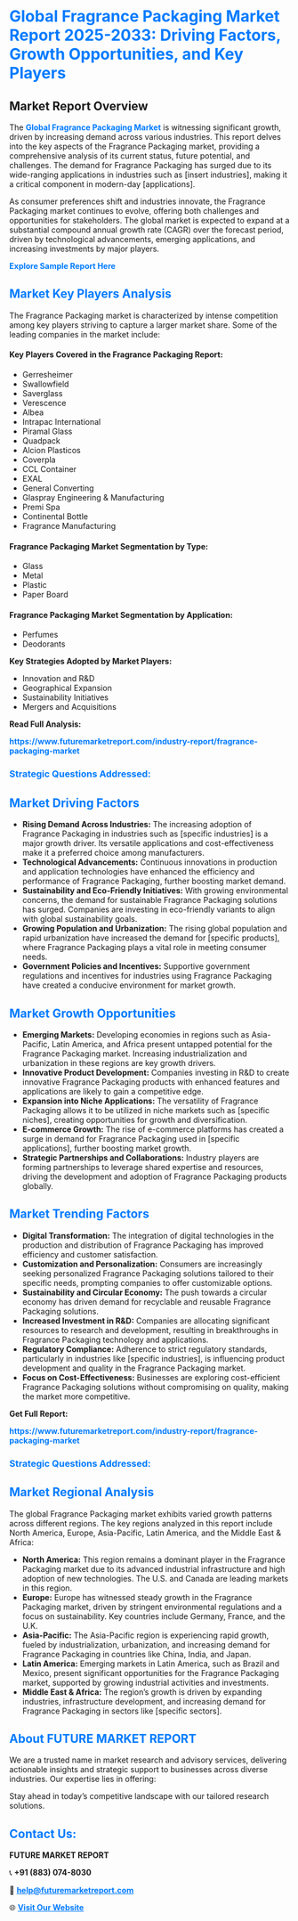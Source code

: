 <h1 style="color: #007BFF;">Global Fragrance Packaging Market Report 2025-2033: Driving Factors, Growth Opportunities, and Key Players</h1>

<section id="overview">
<h2>Market Report Overview</h2>
<p>The <a href="https://www.futuremarketreport.com/industry-report/fragrance-packaging-market" style="color: #007BFF; text-decoration: none;"><strong>Global Fragrance Packaging Market</strong></a> is witnessing significant growth, driven by increasing demand across various industries. This report delves into the key aspects of the Fragrance Packaging market, providing a comprehensive analysis of its current status, future potential, and challenges. The demand for Fragrance Packaging has surged due to its wide-ranging applications in industries such as [insert industries], making it a critical component in modern-day [applications].</p>
<p>As consumer preferences shift and industries innovate, the Fragrance Packaging market continues to evolve, offering both challenges and opportunities for stakeholders. The global market is expected to expand at a substantial compound annual growth rate (CAGR) over the forecast period, driven by technological advancements, emerging applications, and increasing investments by major players.</p>
</section>

<section id="overview">
<p><a href="https://www.futuremarketreport.com/request-sample/reportId=99322" style="color: #007BFF; text-decoration: none;"><strong>Explore Sample Report Here</strong></a></p>
</section>

<section id="key-players">
<h2 style="color: #007BFF;">Market Key Players Analysis</h2>
<p>The Fragrance Packaging market is characterized by intense competition among key players striving to capture a larger market share. Some of the leading companies in the market include:</p>
<h4>Key Players Covered in the Fragrance Packaging Report:</h4>
<ul><li>Gerresheimer</li><li>Swallowfield</li><li>Saverglass</li><li>Verescence</li><li>Albea</li><li>Intrapac International</li><li>Piramal Glass</li><li>Quadpack</li><li>Alcion Plasticos</li><li>Coverpla</li><li>CCL Container</li><li>EXAL</li><li>General Converting</li><li>Glaspray Engineering &amp; Manufacturing</li><li>Premi Spa</li><li>Continental Bottle</li><li>Fragrance Manufacturing</li></ul>
<h4>Fragrance Packaging Market Segmentation by Type:</h4>
<ul><li>Glass</li><li>Metal</li><li>Plastic</li><li>Paper Board</li></ul>

<h4>Fragrance Packaging Market Segmentation by Application:</h4>
<ul><li>Perfumes</li><li>Deodorants</li></ul>
<p><strong>Key Strategies Adopted by Market Players:</strong></p>
<ul>
<li>Innovation and R&D</li>
<li>Geographical Expansion</li>
<li>Sustainability Initiatives</li>
<li>Mergers and Acquisitions</li>
</ul>
</section>

<section>
<p><strong>Read Full Analysis: </strong></p><a href="https://www.futuremarketreport.com/industry-report/fragrance-packaging-market" style="color: #007BFF; text-decoration: none;"><strong>https://www.futuremarketreport.com/industry-report/fragrance-packaging-market</strong></a>
<h3 style="color: #007BFF;">Strategic Questions Addressed:</h3>
</section>

<section id="driving-factors">
<h2 style="color: #007BFF;">Market Driving Factors</h2>
<ul>
<li><strong>Rising Demand Across Industries:</strong> The increasing adoption of Fragrance Packaging in industries such as [specific industries] is a major growth driver. Its versatile applications and cost-effectiveness make it a preferred choice among manufacturers.</li>
<li><strong>Technological Advancements:</strong> Continuous innovations in production and application technologies have enhanced the efficiency and performance of Fragrance Packaging, further boosting market demand.</li>
<li><strong>Sustainability and Eco-Friendly Initiatives:</strong> With growing environmental concerns, the demand for sustainable Fragrance Packaging solutions has surged. Companies are investing in eco-friendly variants to align with global sustainability goals.</li>
<li><strong>Growing Population and Urbanization:</strong> The rising global population and rapid urbanization have increased the demand for [specific products], where Fragrance Packaging plays a vital role in meeting consumer needs.</li>
<li><strong>Government Policies and Incentives:</strong> Supportive government regulations and incentives for industries using Fragrance Packaging have created a conducive environment for market growth.</li>
</ul>
</section>

<section id="growth-opportunities">
<h2 style="color: #007BFF;">Market Growth Opportunities</h2>
<ul>
<li><strong>Emerging Markets:</strong> Developing economies in regions such as Asia-Pacific, Latin America, and Africa present untapped potential for the Fragrance Packaging market. Increasing industrialization and urbanization in these regions are key growth drivers.</li>
<li><strong>Innovative Product Development:</strong> Companies investing in R&D to create innovative Fragrance Packaging products with enhanced features and applications are likely to gain a competitive edge.</li>
<li><strong>Expansion into Niche Applications:</strong> The versatility of Fragrance Packaging allows it to be utilized in niche markets such as [specific niches], creating opportunities for growth and diversification.</li>
<li><strong>E-commerce Growth:</strong> The rise of e-commerce platforms has created a surge in demand for Fragrance Packaging used in [specific applications], further boosting market growth.</li>
<li><strong>Strategic Partnerships and Collaborations:</strong> Industry players are forming partnerships to leverage shared expertise and resources, driving the development and adoption of Fragrance Packaging products globally.</li>
</ul>
</section>

<section id="trending-factors">
<h2 style="color: #007BFF;">Market Trending Factors</h2>
<ul>
<li><strong>Digital Transformation:</strong> The integration of digital technologies in the production and distribution of Fragrance Packaging has improved efficiency and customer satisfaction.</li>
<li><strong>Customization and Personalization:</strong> Consumers are increasingly seeking personalized Fragrance Packaging solutions tailored to their specific needs, prompting companies to offer customizable options.</li>
<li><strong>Sustainability and Circular Economy:</strong> The push towards a circular economy has driven demand for recyclable and reusable Fragrance Packaging solutions.</li>
<li><strong>Increased Investment in R&D:</strong> Companies are allocating significant resources to research and development, resulting in breakthroughs in Fragrance Packaging technology and applications.</li>
<li><strong>Regulatory Compliance:</strong> Adherence to strict regulatory standards, particularly in industries like [specific industries], is influencing product development and quality in the Fragrance Packaging market.</li>
<li><strong>Focus on Cost-Effectiveness:</strong> Businesses are exploring cost-efficient Fragrance Packaging solutions without compromising on quality, making the market more competitive.</li>
</ul>
</section>

<section>
<p><strong>Get Full Report: </strong></p><a href="https://www.futuremarketreport.com/industry-report/fragrance-packaging-market" style="color: #007BFF; text-decoration: none;"><strong>https://www.futuremarketreport.com/industry-report/fragrance-packaging-market</strong></a>
<h3 style="color: #007BFF;">Strategic Questions Addressed:</h3>
</section>


<section id="regional-analysis">
<h2 style="color: #007BFF;">Market Regional Analysis</h2>
<p>The global Fragrance Packaging market exhibits varied growth patterns across different regions. The key regions analyzed in this report include North America, Europe, Asia-Pacific, Latin America, and the Middle East & Africa:</p>
<ul>
<li><strong>North America:</strong> This region remains a dominant player in the Fragrance Packaging market due to its advanced industrial infrastructure and high adoption of new technologies. The U.S. and Canada are leading markets in this region.</li>
<li><strong>Europe:</strong> Europe has witnessed steady growth in the Fragrance Packaging market, driven by stringent environmental regulations and a focus on sustainability. Key countries include Germany, France, and the U.K.</li>
<li><strong>Asia-Pacific:</strong> The Asia-Pacific region is experiencing rapid growth, fueled by industrialization, urbanization, and increasing demand for Fragrance Packaging in countries like China, India, and Japan.</li>
<li><strong>Latin America:</strong> Emerging markets in Latin America, such as Brazil and Mexico, present significant opportunities for the Fragrance Packaging market, supported by growing industrial activities and investments.</li>
<li><strong>Middle East & Africa:</strong> The region’s growth is driven by expanding industries, infrastructure development, and increasing demand for Fragrance Packaging in sectors like [specific sectors].</li>
</ul>
</section>

<footer>
<h2 style="color: #007BFF;">About FUTURE MARKET REPORT</h2>
<p>We are a trusted name in market research and advisory services, delivering actionable insights and strategic support to businesses across diverse industries. Our expertise lies in offering:</p>

<p>Stay ahead in today’s competitive landscape with our tailored research solutions.</p>

<h2 style="color: #007BFF;">Contact Us:</h2>
<p><strong>FUTURE MARKET REPORT</strong></p>
<p>📞 <strong>+91 (883) 074-8030</strong></p>
<p>📧 <strong><a href="mailto:help@futuremarketreport.com" style="color: #007BFF;">help@futuremarketreport.com</a></strong></p>
<p>🌐 <strong><a href="https://www.futuremarketreport.com/" style="color: #007BFF;">Visit Our Website</a></strong></p>
</footer>